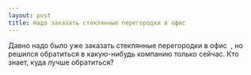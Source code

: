 ```yaml
---
layout: post 
title: Надо заказать стеклянные перегородки в офис ‌ ‌ 
--- 
```

Давно надо было уже заказать стеклянные перегородки в офис ‌ ‌, но решился обратиться в какую-нибудь компанию только сейчас. Кто знает, куда лучше обратиться?